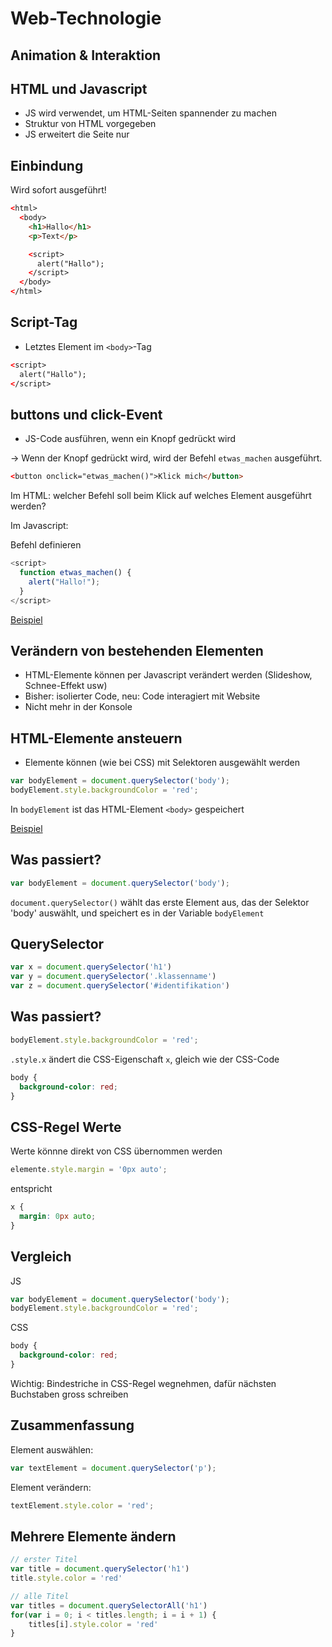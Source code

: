# Web-Technologie

## Animation & Interaktion



## HTML und Javascript

* JS wird verwendet, um HTML-Seiten spannender zu machen
* Struktur von HTML vorgegeben
* JS erweitert die Seite nur



## Einbindung

Wird sofort ausgeführt!

```html
<​html>
  <​body>
    <h1>Hallo</h1>
    <p>Text</p>

    <​script>
      alert("Hallo");
    <​/script>
  <​/body>
<​/html>
```



## Script-Tag

* Letztes Element im `<body>`-Tag

```html
<​script>
  alert("Hallo");
<​/script>
```



## buttons und click-Event

* JS-Code ausführen, wenn ein Knopf gedrückt wird

&rarr; Wenn der Knopf gedrückt wird, wird der Befehl `etwas_machen` ausgeführt.

```html
<​button onclick="etwas_machen()">Klick mich</button>
```

Im HTML: welcher Befehl soll beim Klick auf welches Element ausgeführt werden?


Im Javascript:

Befehl definieren

```js
<​script>
  function etwas_machen() {
    alert("Hallo!");
  }
<​/script>
```


[Beispiel](http://jsfiddle.net/3f7f5bd0/)



## Verändern von bestehenden Elementen

* HTML-Elemente können per Javascript verändert werden (Slideshow, Schnee-Effekt usw)
* Bisher: isolierter Code, neu: Code interagiert mit Website
* Nicht mehr in der Konsole



## HTML-Elemente ansteuern

* Elemente können (wie bei CSS) mit Selektoren ausgewählt werden

```js
var bodyElement = document.querySelector('body');
bodyElement.style.backgroundColor = 'red';
```

In `bodyElement` ist das HTML-Element `<body>` gespeichert

[Beispiel](http://jsfiddle.net/6710j3qm/)



## Was passiert?

```js
var bodyElement = document.querySelector('body');
```

`document.querySelector()` wählt das erste Element aus, das der Selektor 'body' auswählt, und speichert es in der Variable `bodyElement`



## QuerySelector

```js
var x = document.querySelector('h1')
var y = document.querySelector('.klassenname')
var z = document.querySelector('#identifikation')
```



## Was passiert?

```js
bodyElement.style.backgroundColor = 'red';
```

`.style.x` ändert die CSS-Eigenschaft `x`, gleich wie der CSS-Code

```css
body {
  background-color: red;
}
```



## CSS-Regel Werte

Werte könnne direkt von CSS übernommen werden

```js
elemente.style.margin = '0px auto';
```

entspricht

```css
x {
  margin: 0px auto;
}
```



## Vergleich

JS

```js
var bodyElement = document.querySelector('body');
bodyElement.style.backgroundColor = 'red';
```

CSS

```css
body {
  background-color: red;
}
```

Wichtig: Bindestriche in CSS-Regel wegnehmen, dafür nächsten Buchstaben gross schreiben



## Zusammenfassung

Element auswählen:

```js
var textElement = document.querySelector('p');
```

Element verändern:

```js
textElement.style.color = 'red';
```



## Mehrere Elemente ändern

```js
// erster Titel
var title = document.querySelector('h1')
title.style.color = 'red'

// alle Titel
var titles = document.querySelectorAll('h1')
for(var i = 0; i < titles.length; i = i + 1) {
    titles[i].style.color = 'red'
}
```
